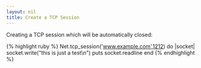 ```yaml
---
layout: nil
title: Create a TCP Session
---
```


Creating a TCP session which will be automatically closed:

{% highlight ruby %}
Net.tcp_session('www.example.com',1212) do |socket|
  socket.write("this is just a test\n")
  puts socket.readline
end
{% endhighlight %}
